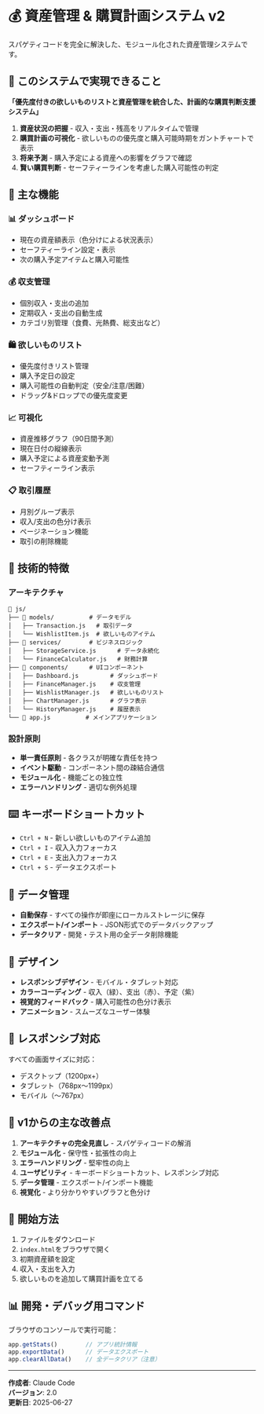 # 💰 資産管理 & 購買計画システム v2

スパゲティコードを完全に解決した、モジュール化された資産管理システムです。

## 🎯 このシステムで実現できること

**「優先度付きの欲しいものリストと資産管理を統合した、計画的な購買判断支援システム」**

1. **資産状況の把握** - 収入・支出・残高をリアルタイムで管理
2. **購買計画の可視化** - 欲しいものの優先度と購入可能時期をガントチャートで表示  
3. **将来予測** - 購入予定による資産への影響をグラフで確認
4. **賢い購買判断** - セーフティーラインを考慮した購入可能性の判定

## 🚀 主な機能

### 📊 ダッシュボード
- 現在の資産額表示（色分けによる状況表示）
- セーフティーライン設定・表示
- 次の購入予定アイテムと購入可能性

### 💰 収支管理
- 個別収入・支出の追加
- 定期収入・支出の自動生成
- カテゴリ別管理（食費、光熱費、総支出など）

### 🛍️ 欲しいものリスト
- 優先度付きリスト管理
- 購入予定日の設定
- 購入可能性の自動判定（安全/注意/困難）
- ドラッグ&ドロップでの優先度変更

### 📈 可視化
- 資産推移グラフ（90日間予測）
- 現在日付の縦線表示
- 購入予定による資産変動予測
- セーフティーライン表示

### 📋 取引履歴
- 月別グループ表示
- 収入/支出の色分け表示
- ページネーション機能
- 取引の削除機能

## 🔧 技術的特徴

### アーキテクチャ
```
📁 js/
├── 📁 models/          # データモデル
│   ├── Transaction.js   # 取引データ
│   └── WishlistItem.js  # 欲しいものアイテム
├── 📁 services/        # ビジネスロジック
│   ├── StorageService.js      # データ永続化
│   └── FinanceCalculator.js   # 財務計算
├── 📁 components/      # UIコンポーネント
│   ├── Dashboard.js         # ダッシュボード
│   ├── FinanceManager.js    # 収支管理
│   ├── WishlistManager.js   # 欲しいものリスト
│   ├── ChartManager.js      # グラフ表示
│   └── HistoryManager.js    # 履歴表示
└── 📄 app.js          # メインアプリケーション
```

### 設計原則
- **単一責任原則** - 各クラスが明確な責任を持つ
- **イベント駆動** - コンポーネント間の疎結合通信
- **モジュール化** - 機能ごとの独立性
- **エラーハンドリング** - 適切な例外処理

## ⌨️ キーボードショートカット

- `Ctrl + N` - 新しい欲しいものアイテム追加
- `Ctrl + I` - 収入入力フォーカス
- `Ctrl + E` - 支出入力フォーカス
- `Ctrl + S` - データエクスポート

## 💾 データ管理

- **自動保存** - すべての操作が即座にローカルストレージに保存
- **エクスポート/インポート** - JSON形式でのデータバックアップ
- **データクリア** - 開発・テスト用の全データ削除機能

## 🎨 デザイン

- **レスポンシブデザイン** - モバイル・タブレット対応
- **カラーコーディング** - 収入（緑）、支出（赤）、予定（紫）
- **視覚的フィードバック** - 購入可能性の色分け表示
- **アニメーション** - スムーズなユーザー体験

## 📱 レスポンシブ対応

すべての画面サイズに対応：
- デスクトップ（1200px+）
- タブレット（768px〜1199px）
- モバイル（〜767px）

## 🔮 v1からの主な改善点

1. **アーキテクチャの完全見直し** - スパゲティコードの解消
2. **モジュール化** - 保守性・拡張性の向上
3. **エラーハンドリング** - 堅牢性の向上
4. **ユーザビリティ** - キーボードショートカット、レスポンシブ対応
5. **データ管理** - エクスポート/インポート機能
6. **視覚化** - より分かりやすいグラフと色分け

## 🚀 開始方法

1. ファイルをダウンロード
2. `index.html`をブラウザで開く
3. 初期資産額を設定
4. 収入・支出を入力
5. 欲しいものを追加して購買計画を立てる

## 📊 開発・デバッグ用コマンド

ブラウザのコンソールで実行可能：
```javascript
app.getStats()        // アプリ統計情報
app.exportData()      // データエクスポート
app.clearAllData()    // 全データクリア（注意）
```

---

**作成者**: Claude Code  
**バージョン**: 2.0  
**更新日**: 2025-06-27